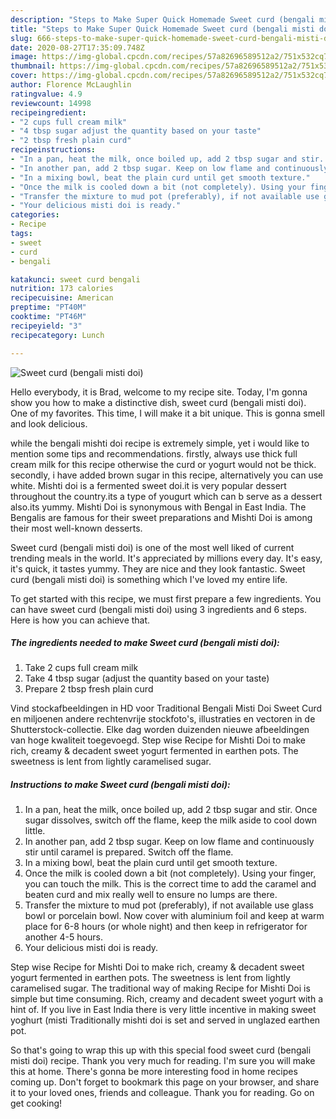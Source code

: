 ```yaml
---
description: "Steps to Make Super Quick Homemade Sweet curd (bengali misti doi)"
title: "Steps to Make Super Quick Homemade Sweet curd (bengali misti doi)"
slug: 666-steps-to-make-super-quick-homemade-sweet-curd-bengali-misti-doi
date: 2020-08-27T17:35:09.748Z
image: https://img-global.cpcdn.com/recipes/57a82696589512a2/751x532cq70/sweet-curd-bengali-misti-doi-recipe-main-photo.jpg
thumbnail: https://img-global.cpcdn.com/recipes/57a82696589512a2/751x532cq70/sweet-curd-bengali-misti-doi-recipe-main-photo.jpg
cover: https://img-global.cpcdn.com/recipes/57a82696589512a2/751x532cq70/sweet-curd-bengali-misti-doi-recipe-main-photo.jpg
author: Florence McLaughlin
ratingvalue: 4.9
reviewcount: 14998
recipeingredient:
- "2 cups full cream milk"
- "4 tbsp sugar adjust the quantity based on your taste"
- "2 tbsp fresh plain curd"
recipeinstructions:
- "In a pan, heat the milk, once boiled up, add 2 tbsp sugar and stir. Once sugar dissolves, switch off the flame, keep the milk aside to cool down little."
- "In another pan, add 2 tbsp sugar. Keep on low flame and continuously stir until caramel is prepared. Switch off the flame."
- "In a mixing bowl, beat the plain curd until get smooth texture."
- "Once the milk is cooled down a bit (not completely). Using your finger, you can touch the milk. This is the correct time to add the caramel and beaten curd and mix really well to ensure no lumps are there."
- "Transfer the mixture to mud pot (preferably), if not available use glass bowl or porcelain bowl. Now cover with aluminium foil and keep at warm place for 6-8 hours (or whole night) and then keep in refrigerator for another 4-5 hours."
- "Your delicious misti doi is ready."
categories:
- Recipe
tags:
- sweet
- curd
- bengali

katakunci: sweet curd bengali 
nutrition: 173 calories
recipecuisine: American
preptime: "PT40M"
cooktime: "PT46M"
recipeyield: "3"
recipecategory: Lunch

---
```



![Sweet curd (bengali misti doi)](https://img-global.cpcdn.com/recipes/57a82696589512a2/751x532cq70/sweet-curd-bengali-misti-doi-recipe-main-photo.jpg)

Hello everybody, it is Brad, welcome to my recipe site. Today, I'm gonna show you how to make a distinctive dish, sweet curd (bengali misti doi). One of my favorites. This time, I will make it a bit unique. This is gonna smell and look delicious.

while the bengali mishti doi recipe is extremely simple, yet i would like to mention some tips and recommendations. firstly, always use thick full cream milk for this recipe otherwise the curd or yogurt would not be thick. secondly, i have added brown sugar in this recipe, alternatively you can use white. Mishti doi is a fermented sweet doi.it is very popular dessert throughout the country.its a type of yougurt which can b serve as a dessert also.its yummy. Mishti Doi is synonymous with Bengal in East India. The Bengalis are famous for their sweet preparations and Mishti Doi is among their most well-known desserts.

Sweet curd (bengali misti doi) is one of the most well liked of current trending meals in the world. It's appreciated by millions every day. It's easy, it's quick, it tastes yummy. They are nice and they look fantastic. Sweet curd (bengali misti doi) is something which I've loved my entire life.


To get started with this recipe, we must first prepare a few ingredients. You can have sweet curd (bengali misti doi) using 3 ingredients and 6 steps. Here is how you can achieve that.

<!--inarticleads1-->

##### The ingredients needed to make Sweet curd (bengali misti doi):

1. Take 2 cups full cream milk
1. Take 4 tbsp sugar (adjust the quantity based on your taste)
1. Prepare 2 tbsp fresh plain curd


Vind stockafbeeldingen in HD voor Traditional Bengali Misti Doi Sweet Curd en miljoenen andere rechtenvrije stockfoto&#39;s, illustraties en vectoren in de Shutterstock-collectie. Elke dag worden duizenden nieuwe afbeeldingen van hoge kwaliteit toegevoegd. Step wise Recipe for Mishti Doi to make rich, creamy &amp; decadent sweet yogurt fermented in earthen pots. The sweetness is lent from lightly caramelised sugar. 

<!--inarticleads2-->

##### Instructions to make Sweet curd (bengali misti doi):

1. In a pan, heat the milk, once boiled up, add 2 tbsp sugar and stir. Once sugar dissolves, switch off the flame, keep the milk aside to cool down little.
1. In another pan, add 2 tbsp sugar. Keep on low flame and continuously stir until caramel is prepared. Switch off the flame.
1. In a mixing bowl, beat the plain curd until get smooth texture.
1. Once the milk is cooled down a bit (not completely). Using your finger, you can touch the milk. This is the correct time to add the caramel and beaten curd and mix really well to ensure no lumps are there.
1. Transfer the mixture to mud pot (preferably), if not available use glass bowl or porcelain bowl. Now cover with aluminium foil and keep at warm place for 6-8 hours (or whole night) and then keep in refrigerator for another 4-5 hours.
1. Your delicious misti doi is ready.


Step wise Recipe for Mishti Doi to make rich, creamy &amp; decadent sweet yogurt fermented in earthen pots. The sweetness is lent from lightly caramelised sugar. The traditional way of making Recipe for Mishti Doi is simple but time consuming. Rich, creamy and decadent sweet yogurt with a hint of. If you live in East India there is very little incentive in making sweet yoghurt (misti Traditionally mishti doi is set and served in unglazed earthen pot. 

So that's going to wrap this up with this special food sweet curd (bengali misti doi) recipe. Thank you very much for reading. I'm sure you will make this at home. There's gonna be more interesting food in home recipes coming up. Don't forget to bookmark this page on your browser, and share it to your loved ones, friends and colleague. Thank you for reading. Go on get cooking!
